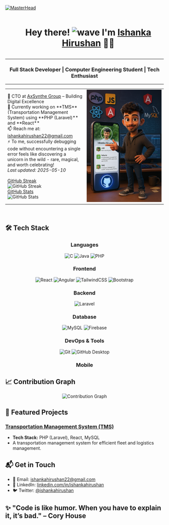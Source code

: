 
[![MasterHead](https://cubettech.com/wp-content/uploads/2021/05/WEB-Full-Stack-Developer.jpg)](https://ishankahirushan.github.io)

<div id="user-content-toc">
  <ul align="center">
    <summary>
      <h1 style="display: inline-block">
        Hey there! <img src="https://media.giphy.com/media/hvRJCLFzcasrR4ia7z/giphy.gif" width="35" alt="wave" /> I'm <a href="https://ishankahirushan.github.io/" target="_blank" rel="noopener noreferrer">Ishanka Hirushan</a> 👨‍💻
      </h1>
    </summary>
  </ul>
</div>

<hr>

<h3 align="center">Full Stack Developer | Computer Engineering Student | Tech Enthusiast</h3>

<hr>

<div align="center">
  <table>
    <tr>
      <td width="50%">
        💼 CTO at <a href="https://www.axsynthegroup.me" target="_blank">AxSynthe Group</a> – Building Digital Excellence<br>
        🌱 Currently working on **TMS** (Transportation Management System) using **PHP (Laravel)** and **React**<br>
        📫 Reach me at: <a href="mailto:ishankahirushan22@gmail.com">ishankahirushan22@gmail.com</a><br>
        ⚡ To me, successfully debugging code without encountering a single error feels like discovering a unicorn in the wild - rare, magical, and worth celebrating!<br>
        <i>Last updated: 2025-05-10</i><br>
        <br>
        <a href="https://github.com/ishankahirushan" target="_blank">GitHub Streak</a><br>
        <img src="https://github-readme-streak-stats.herokuapp.com/?user=ishankahirushan&theme=tokyonight&hide_border=true" alt="GitHub Streak" /><br>
        <a href="https://github.com/ishankahirushan" target="_blank">GitHub Stats</a><br>
        <img src="https://github-stats-alpha.vercel.app/api?username=ishankahirushan&cc=000000&tc=04e8f0&ic=fff&bc=000&hide_border=true" alt="GitHub Stats" />
      </td>
      <td width="50%">
        <img src="https://github.com/ishankahirushan/ishankahirushan/blob/main/Image-1.png" alt="coding gif" />
      </td>
    </tr>
  </table>
</div>

<br>

## 🛠️ Tech Stack

<div align="center">
  
  ### Languages
  <img src="https://img.shields.io/badge/C-A8B9CC?style=for-the-badge&logo=c&logoColor=white" alt="C" />
  <img src="https://img.shields.io/badge/Java-ED8B00?style=for-the-badge&logo=openjdk&logoColor=white" alt="Java" />
  <img src="https://img.shields.io/badge/PHP-777BB4?style=for-the-badge&logo=php&logoColor=white" alt="PHP" />

  ### Frontend
  ![React](https://img.shields.io/badge/React-20232A?style=for-the-badge&logo=react&logoColor=61DAFB)
  ![Angular](https://img.shields.io/badge/Angular-DD0031?style=for-the-badge&logo=angular&logoColor=white)
  ![TailwindCSS](https://img.shields.io/badge/TailwindCSS-38B2AC?style=for-the-badge&logo=tailwind-css&logoColor=white)
  ![Bootstrap](https://img.shields.io/badge/Bootstrap-563D7C?style=for-the-badge&logo=bootstrap&logoColor=white)

  ### Backend
  ![Laravel](https://img.shields.io/badge/Laravel-FF2D20?style=for-the-badge&logo=laravel&logoColor=white)

  ### Database
  ![MySQL](https://img.shields.io/badge/MySQL-4479A1?style=for-the-badge&logo=mysql&logoColor=white)
  ![Firebase](https://img.shields.io/badge/Firebase-FFCA28?style=for-the-badge&logo=firebase&logoColor=black)

  ### DevOps & Tools
  ![Git](https://img.shields.io/badge/Git-F05032?style=for-the-badge&logo=git&logoColor=white)
  ![GitHub Desktop](https://img.shields.io/badge/GitHub_Desktop-24292F?style=for-the-badge&logo=github&logoColor=white)
  
  ### Mobile
</div>

## 📈 Contribution Graph

<div align="center">
  <img src="https://github-readme-activity-graph.vercel.app/graph?username=ishankahirushan&bg_color=1a1b27&color=58a6ff&line=38bdae&point=bf91f3&area=true&hide_border=true" alt="Contribution Graph" />
</div>

## 🚀 Featured Projects

### [Transportation Management System (TMS)](https://github.com/ishankahirushan/tms)
- **Tech Stack:** PHP (Laravel), React, MySQL
- A transportation management system for efficient fleet and logistics management.

## 📬 Get in Touch
- 📧 Email: [ishankahirushan22@gmail.com](mailto:ishankahirushan22@gmail.com)
- 💼 LinkedIn: [linkedin.com/in/ishankahirushan](https://www.linkedin.com/in/ishankahirushan)
- 🐦 Twitter: [@ishankahirushan](https://twitter.com/ishankahirushan)

## ✨ "Code is like humor. When you have to explain it, it’s bad." – Cory House
